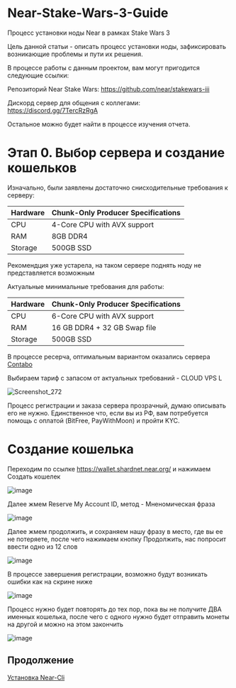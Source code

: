 # Near-Stake-Wars-3-Guide
Процесс установки ноды Near в рамках Stake Wars 3

Цель данной статьи - описать процесс установки ноды, зафиксировать возникающие проблемы и пути их решения.

В процессе работы с данным проектом, вам могут пригодится следующие ссылки:

Репозиторий Near Stake Wars: https://github.com/near/stakewars-iii

Дискорд сервер для общения с коллегами: https://discord.gg/7TercRzRgA

Остальное можно будет найти в процессе изучения отчета. 

# Этап 0. Выбор сервера и создание кошельков

Изначально, были заявлены достаточно снисходительные требования к серверу: 

| Hardware       | Chunk-Only Producer  Specifications                                   |
| -------------- | ---------------------------------------------------------------       |
| CPU            | 4-Core CPU with AVX support                                           |
| RAM            | 8GB DDR4                                                              |
| Storage        | 500GB SSD                                                             |

Рекомендция уже устарела, на таком сервере поднять ноду не представляется возможным

Актуальные минимальные требования для работы: 

| Hardware       | Chunk-Only Producer  Specifications                                   |
| -------------- | ---------------------------------------------------------------       |
| CPU            | 6-Core CPU with AVX support                                      |
| RAM            | 16 GB DDR4 + 32 GB Swap file                                          |
| Storage        | 500GB SSD                                                             |

В процессе ресерча, оптимальным вариантом оказались сервера [Contabo](https://contabo.com/en/vps/)

Выбираем тариф с запасом от актуальных требований - CLOUD VPS L

![Screenshot_272](https://user-images.githubusercontent.com/107760840/184492578-84e0e72a-0950-4baf-a3b8-13d88d9d0a31.png)

Процесс регистрации и заказа сервера прозрачный, думаю описывать его не нужно. 
Единственное что, если вы из РФ, вам потребуется помощь с оплатой (BitFree, PayWithMoon) и пройти KYC.

# Создание кошелька

Переходим по ссылке https://wallet.shardnet.near.org/ и нажимаем Создать кошелек

![image](https://user-images.githubusercontent.com/107760840/184493096-e0eff491-40af-46c8-86fd-550b7f638370.png)

Далее жмем Reserve My Account ID, метод - Мненомическая фраза 

![image](https://user-images.githubusercontent.com/107760840/184493111-b674cc52-8267-451a-9cfd-624bcd9cd95b.png)

Далее жмем продолжить, и сохраняем нашу фразу в место, где вы ее не потеряете, после чего нажимаем кнопку Продолжить, нас попросит ввести одно из 12 слов

![image](https://user-images.githubusercontent.com/107760840/184493150-8d96d288-f9fa-43f6-9845-3377c59918e8.png)

В процессе завершения регистрации, возможно будут возникать ошибки как на скрине ниже 

![image](https://user-images.githubusercontent.com/107760840/184493198-c54e41f6-8dac-4c32-88a5-592709c96181.png)

Процесс нужно будет повторять до тех пор, пока вы не получите ДВА именных кошелька, после чего с одного нужно будет отправить монеты на другой и можно на этом закончить

![image](https://user-images.githubusercontent.com/107760840/184493318-67c2b5bb-ea89-4cfd-a38a-0fe6e1fbf232.png)

## Продолжение
[Установка Near-Cli](./01.md)







